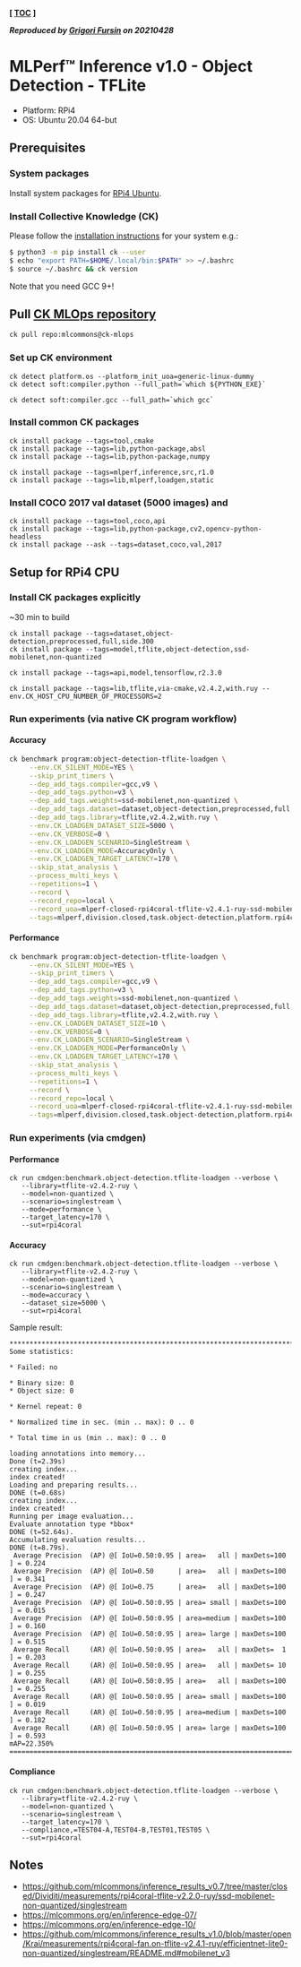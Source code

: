 **[ [TOC](../README.md) ]**

***Reproduced by [Grigori Fursin](https://cKnowledge.io/@gfursin) on 20210428***

# MLPerf&trade; Inference v1.0 - Object Detection - TFLite

* Platform: RPi4
* OS: Ubuntu 20.04 64-but

## Prerequisites

### System packages

Install system packages for [RPi4 Ubuntu](../platform/rpi4-ubuntu.md).

### Install Collective Knowledge (CK)

Please follow the [installation instructions](https://github.com/mlcommons/ck#installation) for your system e.g.:

```bash
$ python3 -m pip install ck --user
$ echo "export PATH=$HOME/.local/bin:$PATH" >> ~/.bashrc
$ source ~/.bashrc && ck version
```

Note that you need GCC 9+!

## Pull [CK MLOps repository]( https://github.com/mlcommons/ck-mlops )

```bash
ck pull repo:mlcommons@ck-mlops
```

### Set up CK environment

```
ck detect platform.os --platform_init_uoa=generic-linux-dummy
ck detect soft:compiler.python --full_path=`which ${PYTHON_EXE}`

ck detect soft:compiler.gcc --full_path=`which gcc`
```

### Install common CK packages
```
ck install package --tags=tool,cmake
ck install package --tags=lib,python-package,absl
ck install package --tags=lib,python-package,numpy

ck install package --tags=mlperf,inference,src,r1.0
ck install package --tags=lib,mlperf,loadgen,static
```

### Install COCO 2017 val dataset (5000 images) and 

```
ck install package --tags=tool,coco,api
ck install package --tags=lib,python-package,cv2,opencv-python-headless
ck install package --ask --tags=dataset,coco,val,2017
```

## Setup for RPi4 CPU

### Install CK packages explicitly

~30 min to build

```
ck install package --tags=dataset,object-detection,preprocessed,full,side.300
ck install package --tags=model,tflite,object-detection,ssd-mobilenet,non-quantized

ck install package --tags=api,model,tensorflow,r2.3.0

ck install package --tags=lib,tflite,via-cmake,v2.4.2,with.ruy --env.CK_HOST_CPU_NUMBER_OF_PROCESSORS=2
```


### Run experiments (via native CK program workflow)

#### Accuracy

```bash
ck benchmark program:object-detection-tflite-loadgen \
     --env.CK_SILENT_MODE=YES \
     --skip_print_timers \
     --dep_add_tags.compiler=gcc,v9 \
     --dep_add_tags.python=v3 \
     --dep_add_tags.weights=ssd-mobilenet,non-quantized \
     --dep_add_tags.dataset=dataset,object-detection,preprocessed,full,using-pillow \
     --dep_add_tags.library=tflite,v2.4.2,with.ruy \
     --env.CK_LOADGEN_DATASET_SIZE=5000 \
     --env.CK_VERBOSE=0 \
     --env.CK_LOADGEN_SCENARIO=SingleStream \
     --env.CK_LOADGEN_MODE=AccuracyOnly \
     --env.CK_LOADGEN_TARGET_LATENCY=170 \
     --skip_stat_analysis \
     --process_multi_keys \
     --repetitions=1 \
     --record \
     --record_repo=local \
     --record_uoa=mlperf-closed-rpi4coral-tflite-v2.4.1-ruy-ssd-mobilenet-non-quantized-max_14.1_arm64-singlestream-performance-target_latency.170 \
     --tags=mlperf,division.closed,task.object-detection,platform.rpi4coral,inference_engine.tflite,inference_engine_version.v2.4.1,inference_engine_backend.ruy,scenario.singlestream,mode.performance,workload.ssd-mobilenet-non-quantized,preprocessed_using.pillow,target_latency.170
```

#### Performance

```bash
ck benchmark program:object-detection-tflite-loadgen \
     --env.CK_SILENT_MODE=YES \
     --skip_print_timers \
     --dep_add_tags.compiler=gcc,v9 \
     --dep_add_tags.python=v3 \
     --dep_add_tags.weights=ssd-mobilenet,non-quantized \
     --dep_add_tags.dataset=dataset,object-detection,preprocessed,full,using-pillow \
     --dep_add_tags.library=tflite,v2.4.2,with.ruy \
     --env.CK_LOADGEN_DATASET_SIZE=10 \
     --env.CK_VERBOSE=0 \
     --env.CK_LOADGEN_SCENARIO=SingleStream \
     --env.CK_LOADGEN_MODE=PerformanceOnly \
     --env.CK_LOADGEN_TARGET_LATENCY=170 \
     --skip_stat_analysis \
     --process_multi_keys \
     --repetitions=1 \
     --record \
     --record_repo=local \
     --record_uoa=mlperf-closed-rpi4coral-tflite-v2.4.1-ruy-ssd-mobilenet-non-quantized-max_14.1_arm64-singlestream-performance-target_latency.170 \
     --tags=mlperf,division.closed,task.object-detection,platform.rpi4coral,inference_engine.tflite,inference_engine_version.v2.4.1,inference_engine_backend.ruy,scenario.singlestream,mode.performance,workload.ssd-mobilenet-non-quantized,preprocessed_using.pillow,target_latency.170
```



### Run experiments (via cmdgen)

#### Performance

```
ck run cmdgen:benchmark.object-detection.tflite-loadgen --verbose \
   --library=tflite-v2.4.2-ruy \
   --model=non-quantized \
   --scenario=singlestream \
   --mode=performance \
   --target_latency=170 \
   --sut=rpi4coral

```

#### Accuracy
```
ck run cmdgen:benchmark.object-detection.tflite-loadgen --verbose \
   --library=tflite-v2.4.2-ruy \
   --model=non-quantized \
   --scenario=singlestream \
   --mode=accuracy \
   --dataset_size=5000 \
   --sut=rpi4coral

```

Sample result:
```
***************************************************************************************
Some statistics:

* Failed: no

* Binary size: 0
* Object size: 0

* Kernel repeat: 0

* Normalized time in sec. (min .. max): 0 .. 0

* Total time in us (min .. max): 0 .. 0

loading annotations into memory...
Done (t=2.39s)
creating index...
index created!
Loading and preparing results...
DONE (t=0.68s)
creating index...
index created!
Running per image evaluation...
Evaluate annotation type *bbox*
DONE (t=52.64s).
Accumulating evaluation results...
DONE (t=8.79s).
 Average Precision  (AP) @[ IoU=0.50:0.95 | area=   all | maxDets=100 ] = 0.224
 Average Precision  (AP) @[ IoU=0.50      | area=   all | maxDets=100 ] = 0.341
 Average Precision  (AP) @[ IoU=0.75      | area=   all | maxDets=100 ] = 0.247
 Average Precision  (AP) @[ IoU=0.50:0.95 | area= small | maxDets=100 ] = 0.015
 Average Precision  (AP) @[ IoU=0.50:0.95 | area=medium | maxDets=100 ] = 0.160
 Average Precision  (AP) @[ IoU=0.50:0.95 | area= large | maxDets=100 ] = 0.515
 Average Recall     (AR) @[ IoU=0.50:0.95 | area=   all | maxDets=  1 ] = 0.203
 Average Recall     (AR) @[ IoU=0.50:0.95 | area=   all | maxDets= 10 ] = 0.255
 Average Recall     (AR) @[ IoU=0.50:0.95 | area=   all | maxDets=100 ] = 0.255
 Average Recall     (AR) @[ IoU=0.50:0.95 | area= small | maxDets=100 ] = 0.019
 Average Recall     (AR) @[ IoU=0.50:0.95 | area=medium | maxDets=100 ] = 0.182
 Average Recall     (AR) @[ IoU=0.50:0.95 | area= large | maxDets=100 ] = 0.593
mAP=22.350%
==========================================================================================

```

#### Compliance

```
ck run cmdgen:benchmark.object-detection.tflite-loadgen --verbose \
   --library=tflite-v2.4.2-ruy \
   --model=non-quantized \
   --scenario=singlestream \
   --target_latency=170 \
   --compliance,=TEST04-A,TEST04-B,TEST01,TEST05 \
   --sut=rpi4coral

```

## Notes

* https://github.com/mlcommons/inference_results_v0.7/tree/master/closed/Dividiti/measurements/rpi4coral-tflite-v2.2.0-ruy/ssd-mobilenet-non-quantized/singlestream
* https://mlcommons.org/en/inference-edge-07/
* https://mlcommons.org/en/inference-edge-10/
* https://github.com/mlcommons/inference_results_v1.0/blob/master/open/Krai/measurements/rpi4coral-fan.on-tflite-v2.4.1-ruy/efficientnet-lite0-non-quantized/singlestream/README.md#mobilenet_v3


